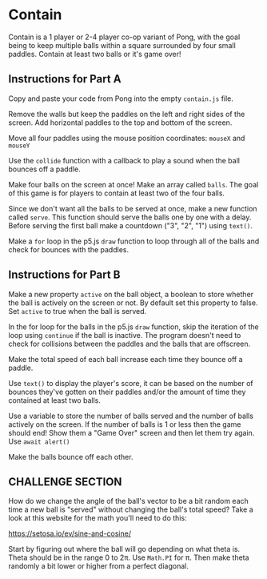 # Contain

Contain is a 1 player or 2-4 player co-op variant of Pong, with the goal being to keep multiple balls within a square surrounded by four small paddles. Contain at least two balls or it's game over!

## Instructions for Part A

Copy and paste your code from Pong into the empty `contain.js` file.

Remove the walls but keep the paddles on the left and right sides of the screen. Add horizontal paddles to the top and bottom of the screen.

Move all four paddles using the mouse position coordinates: `mouseX` and `mouseY`

Use the `collide` function with a callback to play a sound when the ball bounces off a paddle.

Make four balls on the screen at once! Make an array called `balls`. The goal of this game is for players to contain at least two of the four balls.

Since we don't want all the balls to be served at once, make a new function called `serve`. This function should serve the balls one by one with a delay. Before serving the first ball make a countdown ("3", "2", "1") using `text()`.

Make a `for` loop in the p5.js `draw` function to loop through all of the balls and check for bounces with the paddles.

## Instructions for Part B

Make a new property `active` on the ball object, a boolean to store whether the ball is actively on the screen or not. By default set this property to false. Set `active` to true when the ball is served.

In the for loop for the balls in the p5.js `draw` function, skip the iteration of the loop using `continue` if the ball is inactive. The program doesn't need to check for collisions between the paddles and the balls that are offscreen.

Make the total speed of each ball increase each time they bounce off a paddle.

Use `text()` to display the player's score, it can be based on the number of bounces they've gotten on their paddles and/or the amount of time they contained at least two balls.

Use a variable to store the number of balls served and the number of balls actively on the screen. If the number of balls is 1 or less then the game should end! Show them a "Game Over" screen and then let them try again. Use `await alert()`

Make the balls bounce off each other.

## CHALLENGE SECTION

How do we change the angle of the ball's vector to be a bit random each time a new ball is "served" without changing the ball's total speed? Take a look at this website for the math you'll need to do this:

<https://setosa.io/ev/sine-and-cosine/>

Start by figuring out where the ball will go depending on what theta is. Theta should be in the range 0 to 2π. Use `Math.PI` for π. Then make theta randomly a bit lower or higher from a perfect diagonal.
